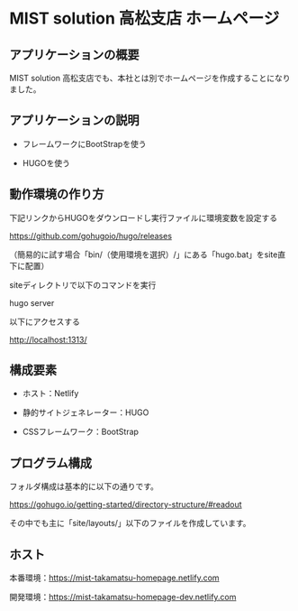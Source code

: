 # MIST solution 高松支店 ホームページ

## アプリケーションの概要

MIST solution 高松支店でも、本社とは別でホームページを作成することになりました。

## アプリケーションの説明

- フレームワークにBootStrapを使う

- HUGOを使う

## 動作環境の作り方

下記リンクからHUGOをダウンロードし実行ファイルに環境変数を設定する

<https://github.com/gohugoio/hugo/releases>

（簡易的に試す場合「bin/（使用環境を選択）/」にある「hugo.bat」をsite直下に配置）

siteディレクトリで以下のコマンドを実行

hugo server

以下にアクセスする

<http://localhost:1313/>

## 構成要素

- ホスト：Netlify

- 静的サイトジェネレーター：HUGO

- CSSフレームワーク：BootStrap

## プログラム構成

フォルダ構成は基本的に以下の通りです。

<https://gohugo.io/getting-started/directory-structure/#readout>

その中でも主に「site/layouts/」以下のファイルを作成しています。

## ホスト

本番環境：<https://mist-takamatsu-homepage.netlify.com>

開発環境：<https://mist-takamatsu-homepage-dev.netlify.com>
